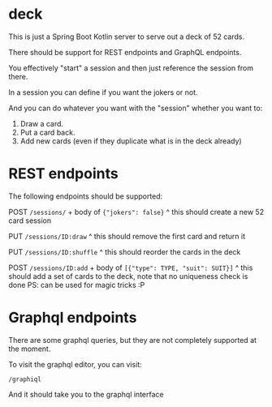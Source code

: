 # deck

This is just a Spring Boot Kotlin server to serve out a deck of 52 cards.

There should be support for REST endpoints and GraphQL endpoints.

You effectively "start" a session and then just reference the session from there.

In a session you can define if you want the jokers or not.

And you can do whatever you want with the "session" whether you want to:

1. Draw a card. 
2. Put a card back.
3. Add new cards (even if they duplicate what is in the deck already)

# REST endpoints

The following endpoints should be supported:

POST `/sessions/` + body of `{"jokers": false}`
^ this should create a new 52 card session

PUT `/sessions/ID:draw`
^ this should remove the first card and return it

PUT `/sessions/ID:shuffle`
^ this should reorder the cards in the deck

POST `/sessions/ID:add` + body of `[{"type": TYPE, "suit": SUIT}]`
^ this should add a set of cards to the deck, note that no uniqueness check is done
PS: can be used for magic tricks :P

# Graphql endpoints

There are some graphql queries, but they are not completely supported at the moment.

To visit the graphql editor, you can visit: 

`/graphiql`

And it should take you to the graphql interface